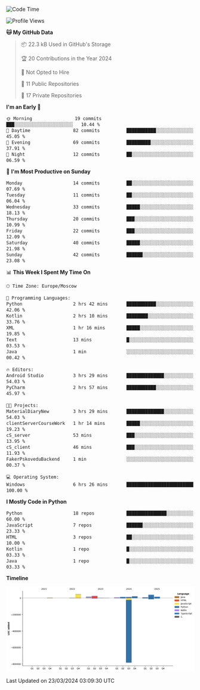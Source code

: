 <!--START_SECTION:waka-->
![Code Time](http://img.shields.io/badge/Code%20Time-225%20hrs%2024%20mins-blue)

![Profile Views](http://img.shields.io/badge/Profile%20Views-20-blue)

**🐱 My GitHub Data** 

> 📦 22.3 kB Used in GitHub's Storage 
 > 
> 🏆 20 Contributions in the Year 2024
 > 
> 🚫 Not Opted to Hire
 > 
> 📜 11 Public Repositories 
 > 
> 🔑 17 Private Repositories 
 > 
**I'm an Early 🐤** 

```text
🌞 Morning                19 commits          ███░░░░░░░░░░░░░░░░░░░░░░   10.44 % 
🌆 Daytime                82 commits          ███████████░░░░░░░░░░░░░░   45.05 % 
🌃 Evening                69 commits          █████████░░░░░░░░░░░░░░░░   37.91 % 
🌙 Night                  12 commits          ██░░░░░░░░░░░░░░░░░░░░░░░   06.59 % 
```
📅 **I'm Most Productive on Sunday** 

```text
Monday                   14 commits          ██░░░░░░░░░░░░░░░░░░░░░░░   07.69 % 
Tuesday                  11 commits          ██░░░░░░░░░░░░░░░░░░░░░░░   06.04 % 
Wednesday                33 commits          █████░░░░░░░░░░░░░░░░░░░░   18.13 % 
Thursday                 20 commits          ███░░░░░░░░░░░░░░░░░░░░░░   10.99 % 
Friday                   22 commits          ███░░░░░░░░░░░░░░░░░░░░░░   12.09 % 
Saturday                 40 commits          █████░░░░░░░░░░░░░░░░░░░░   21.98 % 
Sunday                   42 commits          ██████░░░░░░░░░░░░░░░░░░░   23.08 % 
```


📊 **This Week I Spent My Time On** 

```text
🕑︎ Time Zone: Europe/Moscow

💬 Programming Languages: 
Python                   2 hrs 42 mins       ███████████░░░░░░░░░░░░░░   42.06 % 
Kotlin                   2 hrs 10 mins       ████████░░░░░░░░░░░░░░░░░   33.76 % 
XML                      1 hr 16 mins        █████░░░░░░░░░░░░░░░░░░░░   19.85 % 
Text                     13 mins             █░░░░░░░░░░░░░░░░░░░░░░░░   03.53 % 
Java                     1 min               ░░░░░░░░░░░░░░░░░░░░░░░░░   00.42 % 

🔥 Editors: 
Android Studio           3 hrs 29 mins       ██████████████░░░░░░░░░░░   54.03 % 
PyCharm                  2 hrs 57 mins       ███████████░░░░░░░░░░░░░░   45.97 % 

🐱‍💻 Projects: 
MaterialDiaryNew         3 hrs 29 mins       ██████████████░░░░░░░░░░░   54.03 % 
clientServerCourseWork   1 hr 14 mins        █████░░░░░░░░░░░░░░░░░░░░   19.23 % 
cS_server                53 mins             ███░░░░░░░░░░░░░░░░░░░░░░   13.95 % 
cS_client                46 mins             ███░░░░░░░░░░░░░░░░░░░░░░   11.93 % 
FakerPskoveduBackend     1 min               ░░░░░░░░░░░░░░░░░░░░░░░░░   00.37 % 

💻 Operating System: 
Windows                  6 hrs 26 mins       █████████████████████████   100.00 % 
```

**I Mostly Code in Python** 

```text
Python                   18 repos            ███████████████░░░░░░░░░░   60.00 % 
JavaScript               7 repos             ██████░░░░░░░░░░░░░░░░░░░   23.33 % 
HTML                     3 repos             ██░░░░░░░░░░░░░░░░░░░░░░░   10.00 % 
Kotlin                   1 repo              █░░░░░░░░░░░░░░░░░░░░░░░░   03.33 % 
Java                     1 repo              █░░░░░░░░░░░░░░░░░░░░░░░░   03.33 % 
```



**Timeline**

![Lines of Code chart](https://raw.githubusercontent.com/adlemx/adlemx/main/assets/bar_graph.png)


 Last Updated on 23/03/2024 03:09:30 UTC
<!--END_SECTION:waka-->
